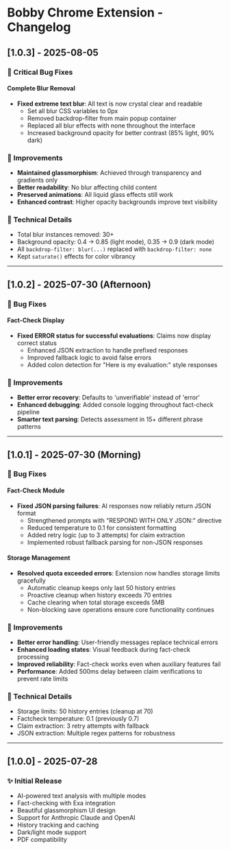 # Bobby Chrome Extension - Changelog

## [1.0.3] - 2025-08-05

### 🐛 Critical Bug Fixes

#### Complete Blur Removal
- **Fixed extreme text blur**: All text is now crystal clear and readable
  - Set all blur CSS variables to 0px
  - Removed backdrop-filter from main popup container
  - Replaced all blur effects with none throughout the interface
  - Increased background opacity for better contrast (85% light, 90% dark)

### 🚀 Improvements

- **Maintained glassmorphism**: Achieved through transparency and gradients only
- **Better readability**: No blur affecting child content
- **Preserved animations**: All liquid glass effects still work
- **Enhanced contrast**: Higher opacity backgrounds improve text visibility

### 📝 Technical Details

- Total blur instances removed: 30+
- Background opacity: 0.4 → 0.85 (light mode), 0.35 → 0.9 (dark mode)
- All `backdrop-filter: blur(...)` replaced with `backdrop-filter: none`
- Kept `saturate()` effects for color vibrancy

---

## [1.0.2] - 2025-07-30 (Afternoon)

### 🐛 Bug Fixes

#### Fact-Check Display
- **Fixed ERROR status for successful evaluations**: Claims now display correct status
  - Enhanced JSON extraction to handle prefixed responses
  - Improved fallback logic to avoid false errors
  - Added colon detection for "Here is my evaluation:" style responses

### 🚀 Improvements

- **Better error recovery**: Defaults to 'unverifiable' instead of 'error'
- **Enhanced debugging**: Added console logging throughout fact-check pipeline
- **Smarter text parsing**: Detects assessment in 15+ different phrase patterns

---

## [1.0.1] - 2025-07-30 (Morning)

### 🐛 Bug Fixes

#### Fact-Check Module
- **Fixed JSON parsing failures**: AI responses now reliably return JSON format
  - Strengthened prompts with "RESPOND WITH ONLY JSON:" directive
  - Reduced temperature to 0.1 for consistent formatting
  - Added retry logic (up to 3 attempts) for claim extraction
  - Implemented robust fallback parsing for non-JSON responses

#### Storage Management
- **Resolved quota exceeded errors**: Extension now handles storage limits gracefully
  - Automatic cleanup keeps only last 50 history entries
  - Proactive cleanup when history exceeds 70 entries
  - Cache clearing when total storage exceeds 5MB
  - Non-blocking save operations ensure core functionality continues

### 🚀 Improvements

- **Better error handling**: User-friendly messages replace technical errors
- **Enhanced loading states**: Visual feedback during fact-check processing
- **Improved reliability**: Fact-check works even when auxiliary features fail
- **Performance**: Added 500ms delay between claim verifications to prevent rate limits

### 📝 Technical Details

- Storage limits: 50 history entries (cleanup at 70)
- Factcheck temperature: 0.1 (previously 0.7)
- Claim extraction: 3 retry attempts with fallback
- JSON extraction: Multiple regex patterns for robustness

---

## [1.0.0] - 2025-07-28

### ✨ Initial Release

- AI-powered text analysis with multiple modes
- Fact-checking with Exa integration
- Beautiful glassmorphism UI design
- Support for Anthropic Claude and OpenAI
- History tracking and caching
- Dark/light mode support
- PDF compatibility